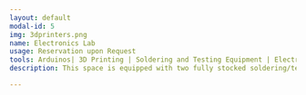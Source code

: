 ```yaml
---
layout: default
modal-id: 5
img: 3dprinters.png
name: Electronics Lab
usage: Reservation upon Request
tools: Arduinos| 3D Printing | Soldering and Testing Equipment | Electronics | Reflow Oven
description: This space is equipped with two fully stocked soldering/testing benches, with lots of electronics tools and components. We have consumables available to members as well as lockable storage for projects and workshops.

---
```

